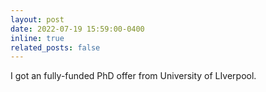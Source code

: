 ```yaml
---
layout: post
date: 2022-07-19 15:59:00-0400
inline: true
related_posts: false
---
```



I got an fully-funded PhD offer from University of LIverpool.
